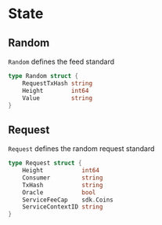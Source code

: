 <!--
order: 1
-->

# State

## Random

`Random` defines the feed standard

```go
type Random struct {
    RequestTxHash string
    Height        int64
    Value         string
}

```

## Request

`Request` defines the random request standard

```go
type Request struct {
    Height           int64
    Consumer         string
    TxHash           string
    Oracle           bool
    ServiceFeeCap    sdk.Coins
    ServiceContextID string
}
```
